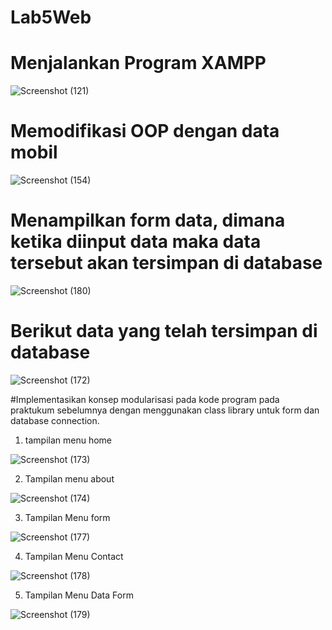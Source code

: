 # Lab5Web
# Menjalankan Program XAMPP

![Screenshot (121)](https://user-images.githubusercontent.com/93463612/230812614-0f60294a-4512-4cc8-a154-dcd302b6c104.png)

# Memodifikasi OOP dengan data mobil

![Screenshot (154)](https://user-images.githubusercontent.com/93463612/230812726-0e04f853-88c1-4641-9ec4-bcc675f3ad70.png)

# Menampilkan form data, dimana ketika diinput data maka data tersebut akan tersimpan di database

![Screenshot (180)](https://user-images.githubusercontent.com/93463612/230813173-0b0740be-2434-4739-8568-e8dcfa31a920.png)

# Berikut data yang telah tersimpan di database

![Screenshot (172)](https://user-images.githubusercontent.com/93463612/230813308-e06d9541-a031-4bae-b2f0-d77a9c79914e.png)

#Implementasikan konsep modularisasi pada kode program pada praktukum sebelumnya dengan menggunakan class library untuk form dan database connection.

1. tampilan menu home

![Screenshot (173)](https://user-images.githubusercontent.com/93463612/230813701-f4702514-b7f4-454e-a90e-87420c8cc8be.png)

2. Tampilan menu about

![Screenshot (174)](https://user-images.githubusercontent.com/93463612/230813851-98564ec3-80a7-4476-8034-3e8f95083f6e.png)

3. Tampilan Menu form

![Screenshot (177)](https://user-images.githubusercontent.com/93463612/230813901-d33bbf46-578e-4237-a7ca-407d397887b7.png)

4. Tampilan Menu Contact

![Screenshot (178)](https://user-images.githubusercontent.com/93463612/230813937-5a2f3671-e947-40db-8aef-a8b217229820.png)

5. Tampilan Menu Data Form

![Screenshot (179)](https://user-images.githubusercontent.com/93463612/230813961-b45c0f1e-1b0a-40d4-a652-23ab0485beab.png)
